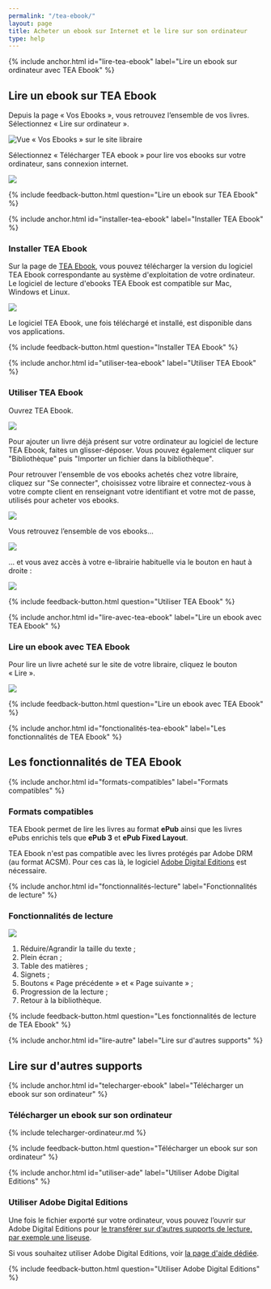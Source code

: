 ```yaml
---
permalink: "/tea-ebook/"
layout: page
title: Acheter un ebook sur Internet et le lire sur son ordinateur
type: help
---
```


{% include anchor.html id="lire-tea-ebook" label="Lire un ebook sur ordinateur avec TEA Ebook" %}

## Lire un ebook sur TEA Ebook

Depuis la page « Vos Ebooks », vous retrouvez l’ensemble de vos livres. Sélectionnez « Lire sur ordinateur ».

![Vue « Vos Ebooks » sur le site libraire](/images/telecharger-ordinateur-2.png)

Sélectionnez « Télécharger TEA ebook » pour lire vos ebooks sur votre ordinateur, sans connexion internet.

![](/images/telecharger-ordinateur-3b.png)

{% include feedback-button.html question="Lire un ebook sur TEA Ebook" %}

{% include anchor.html id="installer-tea-ebook" label="Installer TEA Ebook" %}

### Installer TEA Ebook

Sur la page de [TEA Ebook](https://app.tea-ebook.com/), vous pouvez télécharger la version du logiciel TEA Ebook correspondante au système d'exploitation de votre ordinateur. Le logiciel de lecture d'ebooks TEA Ebook est compatible sur Mac, Windows et Linux.

![](/images/installer-tea-ebook.png)

Le logiciel TEA Ebook, une fois téléchargé et installé, est disponible dans vos applications. 

{% include feedback-button.html question="Installer TEA Ebook" %}

{% include anchor.html id="utiliser-tea-ebook" label="Utiliser TEA Ebook" %}

### Utiliser TEA Ebook

Ouvrez TEA Ebook. 

![](/images/initialisation-tea-ebookv1.3.png)

Pour ajouter un livre déjà présent sur votre ordinateur au logiciel de lecture TEA Ebook, faites un glisser-déposer.
Vous pouvez également cliquer sur "Bibliothèque" puis "Importer un fichier dans la bibliothèque".

Pour retrouver l'ensemble de vos ebooks achetés chez votre libraire, cliquez sur "Se connecter", choisissez votre libraire et connectez-vous à votre compte client en renseignant votre identifiant et votre mot de passe, utilisés pour acheter vos ebooks.

![](/images/tea_ebook_login_popinv1.3.png)

Vous retrouvez l’ensemble de vos ebooks...

![](/images/tea-ebook-library.png)

... et vous avez accès à votre e-librairie habituelle via le bouton en haut à droite :

![](/images/tea_ebook_menu_bar.png)

{% include feedback-button.html question="Utiliser TEA Ebook" %}

{% include anchor.html id="lire-avec-tea-ebook" label="Lire un ebook avec TEA Ebook" %}

### Lire un ebook avec TEA Ebook

Pour lire un livre acheté sur le site de votre libraire, cliquez le bouton « Lire ».

![](/images/tea-ebook-lecture.png)

{% include feedback-button.html question="Lire un ebook avec TEA Ebook" %}

{% include anchor.html id="fonctionalités-tea-ebook" label="Les fonctionnalités de TEA Ebook" %}

## Les fonctionnalités de TEA Ebook

{% include anchor.html id="formats-compatibles" label="Formats compatibles" %}

### Formats compatibles

TEA Ebook permet de lire les livres au format **ePub** ainsi que les livres ePubs enrichis tels que **ePub 3** et **ePub Fixed Layout**.

TEA Ebook n'est pas compatible avec les livres protégés par Adobe DRM (au format ACSM). Pour ces cas là, le logiciel <a href="/ade/#lire-ade">Adobe Digital Editions</a> est nécessaire.


{% include anchor.html id="fonctionnalités-lecture" label="Fonctionnalités de lecture" %}

### Fonctionnalités de lecture

![](/images/tea-ebook-fonctionnalites.png)
 
1. Réduire/Agrandir la taille du texte ;
2. Plein écran ;
3. Table des matières ;
4. Signets ;
5. Boutons « Page précédente » et « Page suivante » ;
6. Progression de la lecture ;
7. Retour à la bibliothèque.

{% include feedback-button.html question="Les fonctionnalités de lecture de TEA Ebook" %}

{% include anchor.html id="lire-autre" label="Lire sur d'autres supports" %}

## Lire sur d'autres supports

{% include anchor.html id="telecharger-ebook" label="Télécharger un ebook sur son ordinateur" %}

### Télécharger un ebook sur son ordinateur

{% include telecharger-ordinateur.md %}

{% include feedback-button.html question="Télécharger un ebook sur son ordinateur" %}

{% include anchor.html id="utiliser-ade" label="Utiliser Adobe Digital Editions" %}

### Utiliser Adobe Digital Editions

Une fois le fichier exporté sur votre ordinateur, vous pouvez l’ouvrir sur Adobe Digital Editions pour [le transférer sur d’autres supports de lecture, par exemple une liseuse](http://aide.tea-ebook.com/ade/#transfert-livre).

Si vous souhaitez utiliser Adobe Digital Editions, voir [la page d'aide dédiée](/ade/).

{% include feedback-button.html question="Utiliser Adobe Digital Editions" %}
